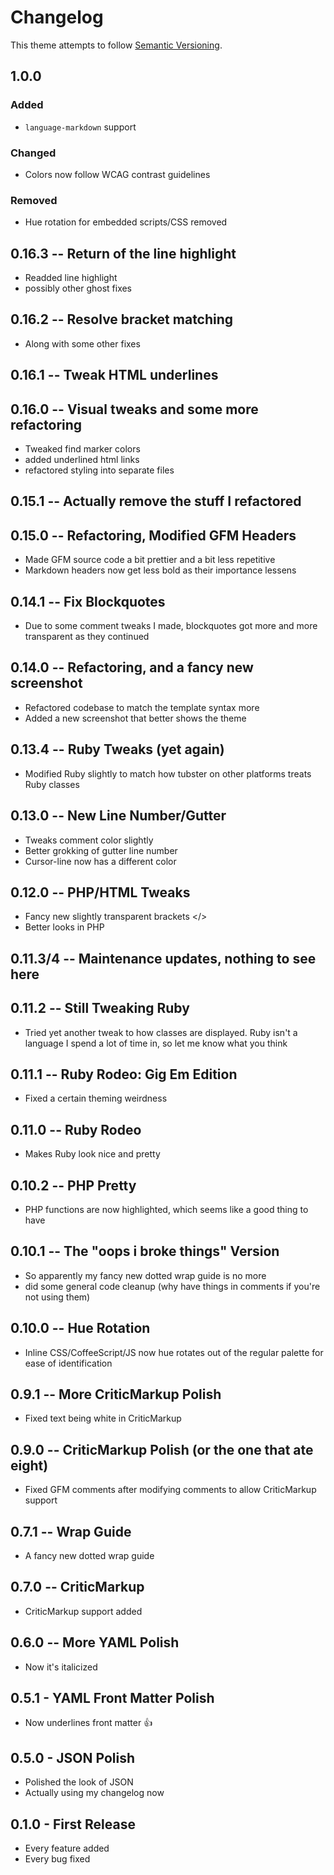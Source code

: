 # Changelog
This theme attempts to follow [Semantic Versioning](http://semver.org).

## 1.0.0
### Added
- `language-markdown` support

### Changed
- Colors now follow WCAG contrast guidelines

### Removed
- Hue rotation for embedded scripts/CSS removed


## 0.16.3 -- Return of the line highlight
-	Readded line highlight
- possibly other ghost fixes

## 0.16.2 -- Resolve bracket matching
- Along with some other fixes

## 0.16.1 -- Tweak HTML underlines

## 0.16.0 -- Visual tweaks and some more refactoring
- Tweaked find marker colors
- added underlined html links
- refactored styling into separate files

## 0.15.1 -- Actually remove the stuff I refactored

## 0.15.0 -- Refactoring, Modified GFM Headers
- Made GFM source code a bit prettier and a bit less repetitive
- Markdown headers now get less bold as their importance lessens

## 0.14.1 -- Fix Blockquotes
- Due to some comment tweaks I made, blockquotes got more and more transparent as they continued

## 0.14.0 -- Refactoring, and a fancy new screenshot
- Refactored codebase to match the template syntax more
- Added a new screenshot that better shows the theme

## 0.13.4 -- Ruby Tweaks (yet again)
- Modified Ruby slightly to match how tubster on other platforms treats Ruby classes

## 0.13.0 -- New Line Number/Gutter
- Tweaks comment color slightly
- Better grokking of gutter line number
- Cursor-line now has a different color

## 0.12.0 -- PHP/HTML Tweaks
- Fancy new slightly transparent brackets </>
- Better looks in PHP

## 0.11.3/4 -- Maintenance updates, nothing to see here

## 0.11.2 -- Still Tweaking Ruby
- Tried yet another tweak to how classes are displayed. Ruby isn't a language I spend a lot of time in, so let me know what you think

## 0.11.1 -- Ruby Rodeo: Gig Em Edition
- Fixed a certain theming weirdness

## 0.11.0 -- Ruby Rodeo
- Makes Ruby look nice and pretty

## 0.10.2 -- PHP Pretty
- PHP functions are now highlighted, which seems like a good thing to have

## 0.10.1 -- The "oops i broke things" Version
- So apparently my fancy new dotted wrap guide is no more
- did some general code cleanup (why have things in comments if you're not using them)

## 0.10.0 -- Hue Rotation
- Inline CSS/CoffeeScript/JS now hue rotates out of the regular palette for ease of identification

## 0.9.1 -- More CriticMarkup Polish
- Fixed text being white in CriticMarkup

## 0.9.0 -- CriticMarkup Polish (or the one that ate eight)
- Fixed GFM comments after modifying comments to allow CriticMarkup support

## 0.7.1 -- Wrap Guide
- A fancy new dotted wrap guide

## 0.7.0 -- CriticMarkup
- CriticMarkup support added

## 0.6.0 -- More YAML Polish
- Now it's italicized

## 0.5.1 - YAML Front Matter Polish
- Now underlines front matter :thumbsup:

## 0.5.0 - JSON Polish
- Polished the look of JSON
- Actually using my changelog now

## 0.1.0 - First Release
- Every feature added
- Every bug fixed
